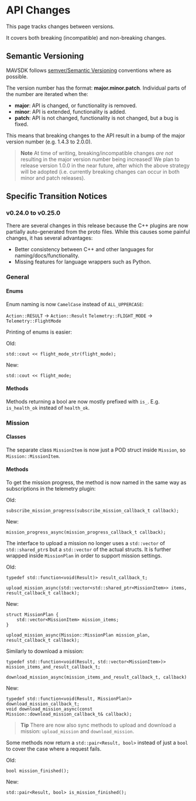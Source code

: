 # API Changes

This page tracks changes between versions.

It covers both breaking (incompatible) and non-breaking changes.

## Semantic Versioning

MAVSDK follows [semver/Semantic Versioning](https://semver.org/) conventions where as possible.

The version number has the format: **major.minor.patch**.
Individual parts of the number are iterated when the:

- **major**: API is changed, or functionality is removed.
- **minor**: API is extended, functionality is added.
- **patch**: API is not changed, functionality is not changed, but a bug is fixed.

This means that breaking changes to the API result in a bump of the major version number (e.g. 1.4.3 to 2.0.0).

> **Note** At time of writing, breaking/incompatible changes *are not* resulting in the major version number being increased! 
  We plan to release version 1.0.0 in the near future, after which the above strategy will be adopted (i.e. currently breaking changes can occur in both minor and patch releases).


## Specific Transition Notices

### v0.24.0 to v0.25.0

There are several changes in this release because the C++ plugins are now partially auto-generated from the proto files. While this causes some painful changes, it has several advantages:
- Better consistency between C++ and other languages for naming/docs/functionality.
- Missing features for language wrappers such as Python.

### General

#### Enums

Enum naming is now `CamelCase` instead of `ALL_UPPERCASE`:

`Action::RESULT` -> `Action::Result`
`Telemetry::FLIGHT_MODE` -> `Telemetry::FlightMode`

Printing of enums is easier:

Old:
```
std::cout << flight_mode_str(flight_mode);
```

New:
```
std::cout << flight_mode;
```

#### Methods

Methods returning a bool are now mostly prefixed with `is_`. E.g. `is_health_ok` instead of `health_ok`.

### Mission

#### Classes

The separate class `MissionItem` is now just a POD struct inside `Mission`, so `Mission::MissionItem`.

#### Methods

To get the mission progress, the method is now named in the same way as subscriptions in the telemetry plugin:

Old:
```
subscribe_mission_progress(subscribe_mission_callback_t callback);
```

New:
```
mission_progress_async(mission_progress_callback_t callback);
```

The interface to upload a mission no longer uses a `std::vector` of `std::shared_ptr`s but a `std::vector` of the actual structs.
It is further wrapped inside `MissionPlan` in order to support mission settings.

Old:
```
typedef std::function<void(Result)> result_callback_t;

upload_mission_async(std::vector<std::shared_ptr<MissionItem>> items, result_callback_t callback);
```

New:
```
struct MissionPlan {
    std::vector<MissionItem> mission_items;
}

upload_mission_async(Mission::MissionPlan mission_plan, result_callback_t callback);
```

Similarly to download a mission:
```
typedef std::function<void(Result, std::vector<MissionItem>)> mission_items_and_result_callback_t;

download_mission_async(mission_items_and_result_callback_t, callback)
```

New:
```
typedef std::function<void(Result, MissionPlan)> download_mission_callback_t;
void download_mission_async(const Mission::download_mission_callback_t& callback);
```

> **Tip** There are now also sync methods to upload and download a mission: `upload_mission` and `download_mission`.

Some methods now return a `std::pair<Result, bool>` instead of just a `bool` to cover the case where a request fails.

Old:
```
bool mission_finished();
```

New:
```
std::pair<Result, bool> is_mission_finished();
```
